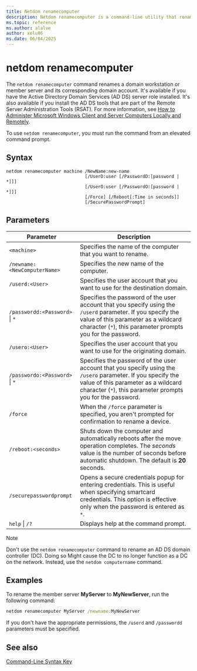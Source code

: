 ```yaml
---
title: Netdom renamecomputer
description: Netdom renamecomputer is a command-line utility that renames a domain workstation or member server in Windows Server.
ms.topic: reference
ms.author: alalve
author: xelu86
ms.date: 06/04/2025
---
```


# netdom renamecomputer

The `netdom renamecomputer` command renames a domain workstation or member server and its corresponding domain account. It's available if you have the Active Directory Domain Services (AD DS) server role installed. It's also available if you install the AD DS tools that are part of the Remote Server Administration Tools (RSAT). For more information, see [How to Administer Microsoft Windows Client and Server Computers Locally and Remotely](/previous-versions/windows/it-pro/windows-server-2008-R2-and-2008/ee649281(v=ws.10)).

To use `netdom renamecomputer`, you must run the command from an elevated command prompt.

## Syntax

```
netdom renamecomputer machine /NewName:new-name
                              [/UserD:user [/PasswordD:[password | *]]]
                              [/UserO:user [/PasswordO:[password | *]]]
                              [/Force] [/Reboot[:Time in seconds]]
                              [/SecurePasswordPrompt]
```

## Parameters

| Parameter | Description |
|-----------|-------------|
| `<machine>` | Specifies the name of the computer that you want to rename. |
| `/newname:<NewComputerName>` | Specifies the new name of the computer. |
| `/userd:<User>` | Specifies the user account that you want to use for the destination domain. |
| `/passwordd:<Password>` \| `*` | Specifies the password of the user account that you specify using the `/userd` parameter. If you specify the value of this parameter as a wildcard character (`*`), this parameter prompts you for the password. |
| `/usero:<User>` | Specifies the user account that you want to use for the originating domain. |
| `/passwordo:<Password>` \| `*` | Specifies the password of the user account that you specify using the `/usero` parameter. If you specify the value of this parameter as a wildcard character (`*`), this parameter prompts you for the password. |
| `/force` | When the `/force` parameter is specified, you aren't prompted for confirmation to rename a device. |
| `/reboot:<seconds>` | Shuts down the computer and automatically reboots after the move operation completes. The *seconds* value is the number of seconds before automatic shutdown. The default is **20** seconds. |
| `/securepasswordprompt` | Opens a secure credentials popup for entering credentials. This is useful when specifying smartcard credentials. This option is effective only when the password is entered as `*`. |
| `help` \| `/?` | Displays help at the command prompt. |

> [!NOTE]
> Don't use the `netdom renamecomputer` command to rename an AD DS domain controller (DC). Doing so Might cause the DC to no longer function as a DC on the network. Instead, use the `netdom computername` command.

## Examples

To rename the member server **MyServer** to **MyNewServer**, run the following command:

```cmd
netdom renamecomputer MyServer /newname:MyNewServer
```

If you don't have the appropriate permissions, the `/userd` and `/passwordd` parameters must be specified.

## See also

[Command-Line Syntax Key](command-line-syntax-key.md)
